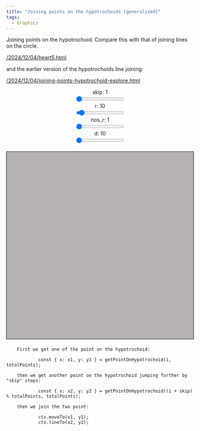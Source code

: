 ```yaml
---
title: "Joining points on the hypotrochoids (generalized)"
tags:
  - Graphics
---
```


Joining points on the hypotrochoid.   Compare this with that of joining lines on the circle.

[/2024/12/04/heart5.html](/2024/12/04/heart5.html)

and the earlier version of the hypotrochoids line joining:

[/2024/12/04/joining-points-hypotrochoid-explore.html](/2024/12/04/joining-points-hypotrochoid-explore.html)

<style>
    canvas {
        border: 1px solid black;
        background-color: #b5b1b1;
        display: block;
        margin: 20px auto;
    }
    .controls {
        display: flex;
        justify-content: center;
        margin: 10px 0;
    }
    .slider-container {
        margin: 0 10px;
        text-align: center;
    }
</style>
<div class="controls">
    <div class="slider-container">
        <label for="skip-slider">skip: <span id="skip-value">1</span></label><br>
        <input type="range" id="skip-slider" min="1" max="160" value="1" step="1"><br>
        <label for="r-slider">r: <span id="r-value">10</span></label><br>
        <input type="range" id="r-slider" min="1" max="160" value="10" step="10"><br>
        <label for="nos_r-slider">nos_r: <span id="nos_r-value">1</span></label><br>
        <input type="range" id="nos_r-slider" min="1" max="20" value="1" step="1"><br>
        <label for="d-slider">d: <span id="d-value">10</span></label><br>
        <input type="range" id="d-slider" min="10" max="200" value="10" step="10"><br>
    </div>
</div>
<canvas id="heartCanvas" width="600" height="600"></canvas>
<script> 
    const canvas = document.getElementById('heartCanvas');
    const ctx = canvas.getContext('2d');
    const width = canvas.width;
    const height = canvas.height;

    const centerX = width / 2;
    const centerY = height / 2;
    const totalPoints = 160; // Total points around the circle

    // Get sliders and display elements
    const skipSlider = document.getElementById('skip-slider');
    const skipValueDisplay = document.getElementById('skip-value');
    const rSlider = document.getElementById('r-slider');
    const rValueDisplay = document.getElementById('r-value');
    const nos_rSlider = document.getElementById('nos_r-slider');
    const nos_rValueDisplay = document.getElementById('nos_r-value');
    const dSlider = document.getElementById('d-slider');
    const dValueDisplay = document.getElementById('d-value');

    // Update display and values dynamically
    let skip = parseInt(skipSlider.value);
    let r = parseInt(rSlider.value);
    let nos_r = parseInt(nos_rSlider.value);
    let d = parseInt(dSlider.value);
    let R = nos_r * r;
    //let numLines = f1*150;
    //let delta = (1 / numLines) * 2 * Math.PI;

    skipSlider.addEventListener('input', () => {
        skip = parseInt(skipSlider.value);
        skipValueDisplay.textContent = skip;
    	drawHeartLines();
    });

    rSlider.addEventListener('input', () => {
        r = parseInt(rSlider.value);
        rValueDisplay.textContent = r;
    	drawHeartLines();
    });

    nos_rSlider.addEventListener('input', () => {
        nos_r = parseInt(nos_rSlider.value);
	R = nos_r * r;
        nos_rValueDisplay.textContent = nos_r;
    	drawHeartLines();
    });

    dSlider.addEventListener('input', () => {
        d = parseInt(dSlider.value);
        dValueDisplay.textContent = d;
    	drawHeartLines();
    });

    Math.gcd = function(a, b) {
     	return b ? Math.gcd(b, a % b) : Math.abs(a);
    };

    // Function to calculate the position of points around the circle
    function getPointOnHypotrochoid(index, totalPoints) {
        const t = (2 * Math.PI * r / Math.gcd(R, r) * index) / totalPoints;

        const x = centerX + (R - r) * Math.cos(t) + d * Math.cos(((R - r) / r) * t);
        const y = centerY + (R - r) * Math.sin(t) - d * Math.sin(((R - r) / r) * t);

        return { x, y };
    }

    // Draw the numbered points and connect them with lines
    function drawHeartLines() {
        ctx.clearRect(0, 0, width, height); // Clear the canvas

        // Draw the circle points
        ctx.fillStyle = "black";
        for (let i = 0; i < totalPoints; i++) {
            const { x, y } = getPointOnHypotrochoid(i, totalPoints);
            ctx.beginPath();
            ctx.arc(x, y, 3, 0, 2 * Math.PI);
            ctx.fill();
            ctx.fillText(i, x + 5, y + 5); // Label the points with numbers
        }

        // Draw the connecting lines
        for (let i = 0; i < totalPoints; i++) {
            const { x: x1, y: y1 } = getPointOnHypotrochoid(i, totalPoints);
            const { x: x2, y: y2 } = getPointOnHypotrochoid((i + skip) % totalPoints, totalPoints);
            
            ctx.beginPath();
            ctx.moveTo(x1, y1);
            
            // Use different colors for different regions (as per the original image)
            if (i < totalPoints / 2) {
                ctx.strokeStyle = 'blue';
            } else {
                ctx.strokeStyle = 'red';
            }
            
            ctx.lineTo(x2, y2);
            ctx.stroke();
        }
    }
    drawHeartLines();
</script>


```
	First we get one of the point on the hypotrochoid:

            const { x: x1, y: y1 } = getPointOnHypotrochoid(i, totalPoints);

	then we get another point on the hypotrochoid jumping further by "skip" steps:

            const { x: x2, y: y2 } = getPointOnHypotrochoid((i + skip) % totalPoints, totalPoints);

	then we join the two point:

            ctx.moveTo(x1, y1);
            ctx.lineTo(x2, y2);
```
